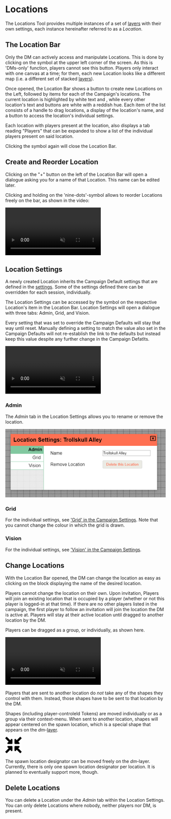 # Locations

The Locations Tool provides multiple instances of a set of [layers](/docs/dm/layers/) with their own settings, each instance hereinafter referred to as a *Location*.

## The Location Bar
Only the DM can actively access and manipulate Locations.
This is done by clicking on the <font-awesome :icon="['far', 'compass']"/> symbol at the upper left corner of the screen.
As this is 'DMs-only' function, players cannot see this button.
Players only interact with one canvas at a time; for them, each new Location looks like a different map (i.e. a different set of stacked [layers](/docs/dm/layers/)).

Once opened, the Location Bar shows a button to create new Locations on the Left, followed by items for each of the Campaign's locations.
The current location is highlighted by white text and <font-awesome :icon="['fas', 'cog']"/>, while every other location's text and buttons are white with a reddish hue.
Each item of the list consists of a handle to drag locations, a display of the location's name, and a <font-awesome :icon="['fas', 'cog']"/> button to access the location's individual settings.

Each location with players present at the location, also displays a tab reading "Players" that can be expanded to show a list of the individual players present on said location.

Clicking the <font-awesome :icon="['far', 'compass']"/> symbol again will close the Location Bar.

## Create and Reorder Location
Clicking on the "+" button on the left of the Location Bar will open a dialogue asking you for a name of that Location.
This name can be edited later.

Clicking and holding on the 'nine-dots'-symbol allows to reorder Locations freely on the bar, as shown in the video:

<video autoplay loop muted style="max-width: 750px;">
   <source src="/assets/0.20.0/location-rearrange.webm" type="video/webm">
   <source src="/assets/0.20.0/location-rearrange.mp4" type="video/mp4">
</video>

## Location Settings
A newly created Location inherits the Campaign Default settings that are defined in the [settings](/docs/dm/settings/).
Some of the settings defined there can be overridden for each session, individually.

The Location Settings can be accessed by the <font-awesome :icon="['fas', 'cog']"/> symbol on the respective Location's item in the Location Bar.
Location Settings will open a dialogue with three tabs: Admin, Grid, and Vision.

Every setting that was set to override the Campaign Defaults will stay that way until reset.
Manually defining a setting to match the value also set in the Campaign Defaults will not re-establish the link to the defaults but instead keep this value despite any further change in the Campaign Defatlts.

<video autoplay loop muted style="max-width: 750px;">
   <source src="/assets/0.20.0/settings.webm" type="video/webm">
   <source src="/assets/0.20.0/settings.mp4" type="video/mp4">
</video>

### Admin
The *Admin* tab in the Location Settings allows you to rename or remove the location.

![](/blog/2020-05-10-release-0.20.0/rename-location.png)

### Grid
For the individual settings, see ['Grid' in the Campaign Settings](/docs/dm/settings/#grid).
Note that you cannot change the colour in which the grid is drawn. 

### Vision
For the individual settings, see ['Vision' in the Campaign Settings](/docs/dm/settings/#vision).

## Change Locations
With the Location Bar opened, the DM can change the location as easy as clicking on the block displaying the name of the desired location.

Players cannot change the location on their own.
Upon invitation, Players will join an existing location that is occupied by a player (whether or not this player is logged-in at that time).
If there are no other players listed in the campaign, the first player to follow an invitation will join the location the DM is active at.
Players will stay at their active location until dragged to another location by the DM.

Players can be dragged as a group, or individually, as shown here.

<video autoplay loop muted style="max-width: 750px;">
   <source src="/assets/0.20.0/location-move.webm" type="video/webm">
   <source src="/assets/0.20.0/location-move.mp4" type="video/mp4">
</video>

Players that are sent to another location do *not* take any of the shapes they control with them.
Instead, those shapes have to be sent to that location by the DM.

Shapes (including player-controleld Tokens) are moved individually or as a group via their context-menu.
When sent to another location, shapes will appear centered on the spawn location, which is a special shape that appears on the *dm*-[layer](/docs/dm/layers/#dm).

![Spawn Location Designator](./spawn.png "Spawn Location Designator")

The spawn location designator can be moved freely on the *dm*-layer.
Currently, there is only one spawn location designator per location.
It is planned to eventually support more, though.

## Delete Locations
You can delete a Location under the *Admin* tab within the Location Settings.
You can only delete Locations where nobody, neither players nor DM, is present. 
